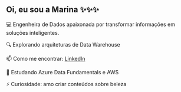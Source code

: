 ## Oi, eu sou a Marina ✨✨✨

💻 Engenheira de Dados apaixonada por transformar informações em soluções inteligentes.

🔍 Explorando arquiteturas de Data Warehouse

📫 Como me encontrar: [LinkedIn](https://www.linkedin.com/in/marina-de-andrade-mecucci)  

🌱 Estudando Azure Data Fundamentals e AWS

⚡ Curiosidade: amo criar conteúdos sobre beleza  

